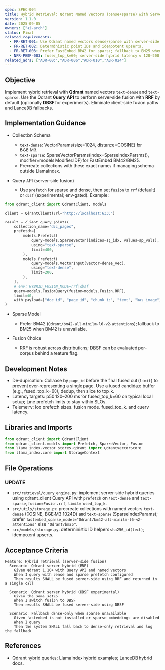 ```yaml
---
spec: SPEC-004
title: Hybrid Retrieval: Qdrant Named Vectors (dense+sparse) with Server‑Side Fusion (RRF default)
version: 1.1.0
date: 2025-09-05
owners: ["ai-arch"]
status: Final
related_requirements:
  - FR-RET-001: Use Qdrant named vectors dense/sparse with server‑side hybrid fusion via Query API.
  - FR-RET-002: Deterministic point IDs and idempotent upserts.
  - FR-RET-003: Prefer FastEmbed BM42 for sparse; fallback to BM25 when unavailable.
  - NFR-PERF-003: fused_top_k=60; server‑side hybrid latency ≤ 120–200 ms (dataset/hardware dependent).
related_adrs: ["ADR-005","ADR-006","ADR-010","ADR-024"]
---
```



## Objective

Implement hybrid retrieval with **Qdrant** named vectors `text-dense` and `text-sparse`. Use the Qdrant **Query API** to perform server‑side fusion with **RRF** by default (optionally **DBSF** for experiments). Eliminate client‑side fusion paths and LanceDB fallbacks.

## Implementation Guidance

- Collection Schema
  - `text-dense`: VectorParams(size=1024, distance=COSINE) for BGE‑M3.
  - `text-sparse`: SparseVectorParams(index=SparseIndexParams(), modifier=models.Modifier.IDF) for FastEmbed BM42/BM25.
  - Precreate collections with these exact names if managing schema outside LlamaIndex.

- Query API (server‑side fusion)
  - Use `prefetch` for sparse and dense, then set `fusion` to `rrf` (default) or `dbsf` (experimental; env‑gated). Example:

```python
from qdrant_client import QdrantClient, models

client = QdrantClient(url="http://localhost:6333")

result = client.query_points(
    collection_name="doc_pages",
    prefetch=[
        models.Prefetch(
            query=models.SparseVector(indices=sp_idx, values=sp_vals),
            using="text-sparse",
            limit=400,
        ),
        models.Prefetch(
            query=models.VectorInput(vector=dense_vec),
            using="text-dense",
            limit=200,
        ),
    ],
    # env: HYBRID_FUSION_MODE=rrf|dbsf
    query=models.FusionQuery(fusion=models.Fusion.RRF),
    limit=60,
    with_payload=["doc_id", "page_id", "chunk_id", "text", "has_image"],
)
```

- Sparse Model
  - Prefer BM42 (`Qdrant/bm42-all-minilm-l6-v2-attentions`); fallback to BM25 when BM42 is unavailable.

- Fusion Choice
  - RRF is robust across distributions; DBSF can be evaluated per-corpus behind a feature flag.

## Development Notes

- De‑duplication: Collapse by `page_id` before the final fused cut (`limit`) to prevent over‑representing a single page. Use a fused candidate buffer (e.g., fused_top_k=60), dedup, then slice to top_k.
- Latency targets: p50 120–200 ms for fused_top_k=60 on typical local setup; tune prefetch limits to stay within SLOs.
- Telemetry: log prefetch sizes, fusion mode, fused_top_k, and query latency.

## Libraries and Imports

```python
from qdrant_client import QdrantClient
from qdrant_client.models import Prefetch, SparseVector, Fusion
from llama_index.vector_stores.qdrant import QdrantVectorStore
from llama_index.core import StorageContext
```

## File Operations

### UPDATE

- `src/retrieval/query_engine.py`: implement server‑side hybrid queries using qdrant_client Query API with `prefetch` on `text-dense` and `text-sparse`, `fusion=Fusion.rrf`, `limit=fused_top_k`.
- `src/utils/storage.py`: precreate collections with named vectors `text-dense` (COSINE, BGE‑M3 1024D) and `text-sparse` (SparseIndexParams); prefer `fastembed_sparse_model="Qdrant/bm42-all-minilm-l6-v2-attentions"` else `"Qdrant/bm25"`.
- `src/models/storage.py`: deterministic ID helpers `sha256_id(text)`; idempotent upserts.

## Acceptance Criteria

```gherkin
Feature: Hybrid retrieval (server‑side fusion)
  Scenario: Qdrant server hybrid (RRF)
    Given Qdrant 1.10+ with Query API and named vectors
    When I query with dense and sparse prefetch configured
    Then results SHALL be fused server‑side using RRF and returned in a single call

  Scenario: Qdrant server hybrid (DBSF experimental)
    Given the same setup
    When I switch fusion to DBSF
    Then results SHALL be fused server‑side using DBSF

  Scenario: Fallback dense-only when sparse unavailable
    Given fastembed is not installed or sparse embeddings are disabled
    When I query
    Then the system SHALL fall back to dense-only retrieval and log the fallback
```

## References

- Qdrant hybrid queries; LlamaIndex hybrid examples; LanceDB hybrid docs.
